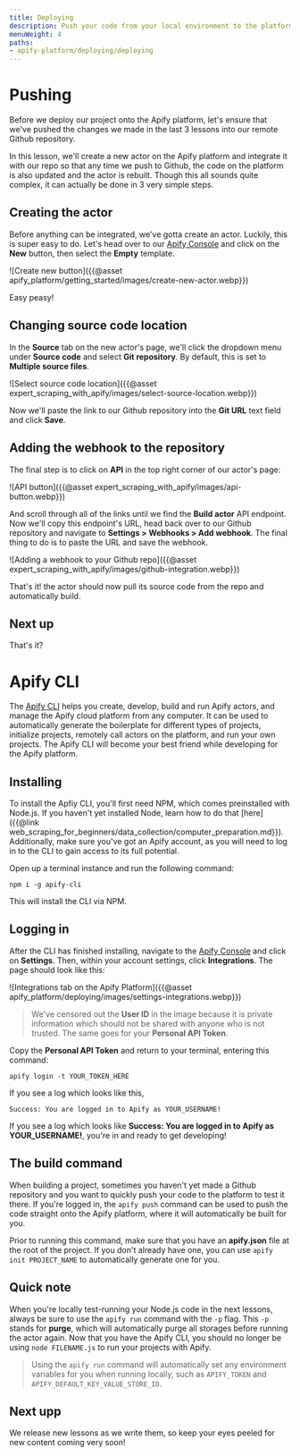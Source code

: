 ```yaml
---
title: Deploying
description: Push your code from your local environment to the platform, or create a new actor on the console and integrate it with a Github repository to automatically rebuild any new changes.
menuWeight: 4
paths:
- apify-platform/deploying/deploying
---
```


# [](#pushing) Pushing

Before we deploy our project onto the Apify platform, let's ensure that we've pushed the changes we made in the last 3 lessons into our remote Github repository.

In this lesson, we'll create a new actor on the Apify platform and integrate it with our repo so that any time we push to Github, the code on the platform is also updated and the actor is rebuilt. Though this all sounds quite complex, it can actually be done in 3 very simple steps.

## [](#creating-the-actor) Creating the actor

Before anything can be integrated, we've gotta create an actor. Luckily, this is super easy to do. Let's head over to our [Apify Console](https://console.apify.com) and click on the **New** button, then select the **Empty** template.

![Create new button]({{@asset apify_platform/getting_started/images/create-new-actor.webp}})

Easy peasy!

## [](#changing-source-location) Changing source code location

In the **Source** tab on the new actor's page, we'll click the dropdown menu under **Source code** and select **Git repository**. By default, this is set to **Multiple source files**.

![Select source code location]({{@asset expert_scraping_with_apify/images/select-source-location.webp}})

Now we'll paste the link to our Github repository into the **Git URL** text field and click **Save**.

## [](#adding-repo-webhook) Adding the webhook to the repository

The final step is to click on **API** in the top right corner of our actor's page:

![API button]({{@asset expert_scraping_with_apify/images/api-button.webp}})

And scroll through all of the links until we find the **Build actor** API endpoint. Now we'll copy this endpoint's URL, head back over to our Github repository and navigate to **Settings > Webhooks > Add webhook**. The final thing to do is to paste the URL and save the webhook.

![Adding a webhook to your Github repo]({{@asset expert_scraping_with_apify/images/github-integration.webp}})

That's it! the actor should now pull its source code from the repo and automatically build.

## [](#next) Next up

That's it?

<!-- CLI -->

# [](#the-cli) Apify CLI

The [Apify CLI](https://docs.apify.com/cli) helps you create, develop, build and run Apify actors, and manage the Apify cloud platform from any computer. It can be used to automatically generate the boilerplate for different types of projects, initialize projects, remotely call actors on the platform, and run your own projects. The Apify CLI will become your best friend while developing for the Apify platform.

## [](#installing) Installing

To install the Apfiy CLI, you'll first need NPM, which comes preinstalled with Node.js. If you haven't yet installed Node, learn how to do that [here]({{@link web_scraping_for_beginners/data_collection/computer_preparation.md}}). Additionally, make sure you've got an Apify account, as you will need to log in to the CLI to gain access to its full potential.

Open up a terminal instance and run the following command:

```shell
npm i -g apify-cli
```

This will install the CLI via NPM.

## [](#logging-in) Logging in

After the CLI has finished installing, navigate to the [Apify Console](https://console.apify.com) and click on **Settings**. Then, within your account settings, click **Integrations**. The page should look like this:

![Integrations tab on the Apify Platform]({{@asset apify_platform/deploying/images/settings-integrations.webp}})

> We've censored out the **User ID** in the image because it is private information which should not be shared with anyone who is not trusted. The same goes for your **Personal API Token**.

Copy the **Personal API Token** and return to your terminal, entering this command:

```shell
apify login -t YOUR_TOKEN_HERE
```

If you see a log which looks like this,

```text
Success: You are logged in to Apify as YOUR_USERNAME!
```

If you see a log which looks like **Success: You are logged in to Apify as YOUR_USERNAME!**, you're in and ready to get developing!

<!-- ## [](#initializing) Initializing your project

Now that we've got the CLI set up, let's run this command within the directory of our project:

```shell
apify init adding-actor
```

It should look like this:

```JSON
{
    "name": "adding-actor",
    "version": "0.0",
    "buildTag": "latest",
    "env": null
}
```

You might notice that two other files have been generated as well: a **.gitignore** file and an **apify_storage** folder. The **apify_storage** folder is where all of our new actor's outputs will be stored.

![New project file structure]({{@asset apify_platform/deploying/images/filestructure.webp}}) -->

## [](#build-command) The build command

When building a project, sometimes you haven't yet made a Github repository and you want to quickly push your code to the platform to test it there. If you're logged in, the `apify push` command can be used to push the code straight onto the Apify platform, where it will automatically be built for you.

Prior to running this command, make sure that you have an **apify.json** file at the root of the project. If you don't already have one, you can use `apify init PROJECT_NAME` to automatically generate one for you.

## [](#quick-note) Quick note

When you're locally test-running your Node.js code in the next lessons, always be sure to use the `apify run` command with the `-p` flag. This `-p` stands for **purge**, which will automatically purge all storages before running the actor again. Now that you have the Apify CLI, you should no longer be using `node FILENAME.js` to run your projects with Apify.

> Using the `apify run` command will automatically set any environment variables for you when running locally, such as `APIFY_TOKEN` and `APIFY_DEFAULT_KEY_VALUE_STORE_ID`.

## [](#nextt) Next upp

We release new lessons as we write them, so keep your eyes peeled for new content coming very soon!
